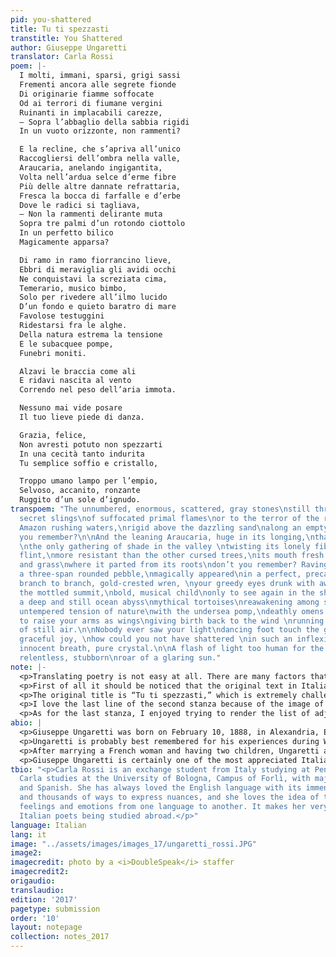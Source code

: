 ```yaml
---
pid: you-shattered
title: Tu ti spezzasti
transtitle: You Shattered
author: Giuseppe Ungaretti
translator: Carla Rossi
poem: |-
  I molti, immani, sparsi, grigi sassi
  Frementi ancora alle segrete fionde
  Di originarie fiamme soffocate
  Od ai terrori di fiumane vergini
  Ruinanti in implacabili carezze,
  — Sopra l’abbaglio della sabbia rigidi
  In un vuoto orizzonte, non rammenti?

  E la recline, che s’apriva all’unico
  Raccogliersi dell’ombra nella valle,
  Araucaria, anelando ingigantita,
  Volta nell’ardua selce d’erme fibre
  Più delle altre dannate refrattaria,
  Fresca la bocca di farfalle e d’erbe
  Dove le radici si tagliava,
  — Non la rammenti delirante muta
  Sopra tre palmi d’un rotondo ciottolo
  In un perfetto bilico
  Magicamente apparsa?

  Di ramo in ramo fiorrancino lieve,
  Ebbri di meraviglia gli avidi occhi
  Ne conquistavi la screziata cima,
  Temerario, musico bimbo,
  Solo per rivedere all’ilmo lucido
  D’un fondo e quieto baratro di mare
  Favolose testuggini
  Ridestarsi fra le alghe.
  Della natura estrema la tensione
  E le subacquee pompe,
  Funebri moniti.

  Alzavi le braccia come ali
  E ridavi nascita al vento
  Correndo nel peso dell’aria immota.

  Nessuno mai vide posare
  Il tuo lieve piede di danza.

  Grazia, felice,
  Non avresti potuto non spezzarti
  In una cecità tanto indurita
  Tu semplice soffio e cristallo,

  Troppo umano lampo per l’empio,
  Selvoso, accanito, ronzante
  Ruggito d’un sole d’ignudo.
transpoem: "The unnumbered, enormous, scattered, gray stones\nstill throbbing against
  secret slings\nof suffocated primal flames\nor to the terror of the relentless caresses\nof
  Amazon rushing waters,\nrigid above the dazzling sand\nalong an empty horizon, don’t
  you remember?\n\nAnd the leaning Araucaria, huge in its longing,\nthat opened toward
  \nthe only gathering of shade in the valley \ntwisting its lonely fibers into hard
  flint,\nmore resistant than the other cursed trees,\nits mouth fresh with butterflies
  and grass\nwhere it parted from its roots\ndon’t you remember? Raving, silent,\nabove
  a three-span rounded pebble,\nmagically appeared\nin a perfect, precarious balance?\n\nFrom
  branch to branch, gold-crested wren, \nyour greedy eyes drunk with awe,\nyou conquered
  the mottled summit,\nbold, musical child\nonly to see again in the shining bed\nof
  a deep and still ocean abyss\nmythical tortoises\nreawakening among seaweed.\n\nThe
  untempered tension of nature\nwith the undersea pomp,\ndeathly omens. \n\nYou used
  to raise your arms as wings\ngiving birth back to the wind \nrunning in the weight
  of still air.\n\nNobody ever saw your light\ndancing foot touch the ground.\n\nYou,
  graceful joy, \nhow could you not have shattered \nin such an inflexible blindness,\nyou,
  innocent breath, pure crystal.\n\nA flash of light too human for the heartless,\nsavage,
  relentless, stubborn\nroar of a glaring sun."
note: |-
  <p>Translating poetry is not easy at all. There are many factors that come into play, like the effect that the original has on the reader, which should be kept in the translation as well.</p>
  <p>First of all it should be noticed that the original text in Italian is pretty difficult to understand. My general approach toward translation was trying to render the meanings and the ideas conveyed by Ungaretti and choosing the words as carefully as possible.</p>
  <p>The original title is “Tu ti spezzasti,” which is extremely challenging to translate while trying to keep the effect it has on the reader. <em>Spezzare</em> is a verb generally used to refer to a long object that breaks or is broken, like an arm or a branch. Moreover in Italian it is used for an idiomatic expression, <em>vita spezzata</em> — “shattered life.” It means a life that ended too soon. As for the grammatical form of the verb itself, <em>spezzarsi</em> is a reflexive verb, but Ungaretti decided to make it even stronger by adding <em>tu</em> at the beginning. I had to compromise with it, because in English I wasn’t able to find any solution that would fit while saving the purity of the English language.</p>
  <p>I love the last line of the second stanza because of the image of the “perfect precarious balance.” In Italian the word <em>bilico</em>, used in this line, is slightly different from balance or equilibrium. It has embedded in it the nuance of precariousness. There is balance, but the Italian word focuses more on the lack of stability. That’s why I believe that <em>perfect precarious balance</em> exceptionally renders this idea conveyed by the original. Also, the sounds here are quite pleasant, due to the repetition of the letter <em>p</em>: “Magically appeared / In a perfect, precarious balance.”</p>
  <p>As for the last stanza, I enjoyed trying to render the list of adjectives. The original said “empio, selvoso, accanito, ronzante,” which in my version became “heartless, savage, ruthless, stubborn.” There is a sort of correspondence between these four adjectives. The first and the third both end in <em>-less</em>; the second and the fourth both begin in <em>s-</em>. I think that overall they produce pleasant sounds, and give rhythm to the whole stanza. They pave the way to the <em>“glaring sun” of the last line. In the original the sun was “naked” (<em>ignudo</em>), but I decided to render it as “glaring.” I know that in this way I probably went against my own leading principle, namely trying to produce in the translation the same effect that the original had on the reader. Nevertheless I believe it was a necessary compromise with myself. The idea of a “glaring sun” is much more powerful, and it concludes the poem with a marvelous and melancholic image.</p>
abio: |
  <p>Giuseppe Ungaretti was born on February 10, 1888, in Alexandria, Egypt, to an Italian family originating from Lucca (Tuscany). Alexandria was a cosmopolitan city, full of stimuli that sparked his interest in different places and cultures.</p>
  <p>Ungaretti is probably best remembered for his experiences during World War I. In Italy he is also known as <em>Il Poeta Soldato</em>, “the soldier poet.” In 1915, when Italy joined World War I, he decided to volunteer. World War I left a mark on his life. He got to know both the suffering of war as well as the true meaning of brotherhood. During the war he also wrote his most famous poem, the two line poem “Mattina,” which reads “M’illumino / d’immenso” (literally, “I illuminate myself of immensity”).</p>
  <p>After marrying a French woman and having two children, Ungaretti and his family moved to Brazil, where he taught Italian literature. In Brazil, his beloved son Antonietto passed away. To mourn the death of his child, Ungaretti wrote the poem “Tu ti spezzasti.” It is not one of the most well-known of Ungaretti’s poems, but it is worth reading to experience the <em>pathos</em> it bears.</p>
  <p>Giuseppe Ungaretti is certainly one of the most appreciated Italian poets of the twentieth century. What makes him great is firstly his experience of war, which gave his poetry such an introspective edge. He is also remembered for writing very incisive poems, short and concise, in which the true essence of his poetry is embedded.</p>
tbio: "<p>Carla Rossi is an exchange student from Italy studying at Penn this spring.
  Carla studies at the University of Bologna, Campus of Forlì, with majors in English
  and Spanish. She has always loved the English language with its immense vocabulary
  and thousands of ways to express nuances, and she loves the idea of transposing
  feelings and emotions from one language to another. It makes her very proud to see
  Italian poets being studied abroad.</p>"
language: Italian
lang: it
image: "../assets/images/images_17/ungaretti_rossi.JPG"
image2:
imagecredit: photo by a <i>DoubleSpeak</i> staffer
imagecredit2:
origaudio:
translaudio:
edition: '2017'
pagetype: submission
order: '10'
layout: notepage
collection: notes_2017
---
```

